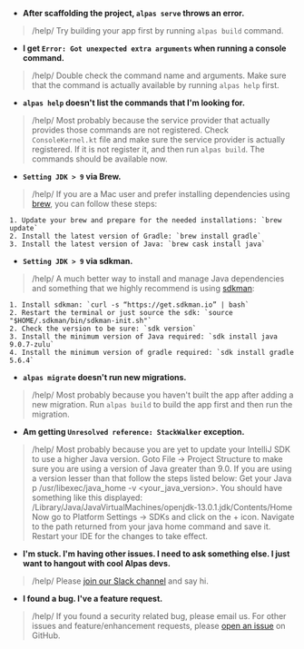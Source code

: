 <div class="sublist">

- **After scaffolding the project, `alpas serve` throws an error.**
> /help/ <span> Try building your app first by running `alpas build` command.</span>
 
- **I get `Error: Got unexpected extra arguments` when running a console command.**
> /help/ <span> Double check the command name and arguments. Make sure that the command is actually
available by running `alpas help` first. </span>

- **`alpas help` doesn't list the commands that I'm looking for.**
> /help/ <span> Most probably because the service provider that actually provides those commands are not registered.
Check `ConsoleKernel.kt` file and make sure the service provider is actually registered. If it is not register
it, and then run `alpas build`. The commands should be available now. </span>

- **`Setting JDK > 9` via Brew.**
> /help/ <span> If you are a Mac user and prefer installing dependencies using [brew](https://brew.sh/), you can follow these steps:            
 <div class="ordered-list"> 

    1. Update your brew and prepare for the needed installations: `brew update`
    2. Install the latest version of Gradle: `brew install gradle`
    3. Install the latest version of Java: `brew cask install java`                
 </div>
 </span>

- **`Setting JDK > 9` via sdkman.**
> /help/ <span> A much better way to install and manage Java dependencies and something that we highly recommend is using [sdkman](https://sdkman.io/install):
 <div class="ordered-list"> 

    1. Install sdkman: `curl -s “https://get.sdkman.io” | bash`
    2. Restart the terminal or just source the sdk: `source "$HOME/.sdkman/bin/sdkman-init.sh"`
    2. Check the version to be sure: `sdk version`
    3. Install the minimum version of Java required: `sdk install java 9.0.7-zulu`
    4. Install the minimum version of gradle required: `sdk install gradle 5.6.4`
                                
 </div>
 </span>

- **`alpas migrate` doesn't run new migrations.**
> /help/ <span> Most probably because you haven't built the app after adding a new migration. Run `alpas build`
to build the app first and then run the migration. </span>

- **Am getting `Unresolved reference: StackWalker` exception.**
> /help/ <span> Most probably because you are yet to update your IntelliJ SDK to use a higher Java version.
> Goto File -> Project Structure to make sure you are using a version of Java greater than 9.0. 
> If you are using a version lesser than that follow the steps listed below:
> Get your Java p /usr/libexec/java_home -v <your_java_version>.
> You should have something like this displayed: /Library/Java/JavaVirtualMachines/openjdk-13.0.1.jdk/Contents/Home
> Now go to Platform Settings -> SDKs and click on the + icon.
> Navigate to the path returned from your java home command and save it. Restart your IDE for the changes to take effect.
></span>
>
- **I'm stuck. I'm having other issues. I need to ask something else. I just want to hangout with cool Alpas devs.**
> /help/ <span>Please [join our Slack channel][alpas-slack] and say hi. </span>
>
- **I found a bug. I've a feature request.**
> /help/ <span> If you found a security related bug, please email us. For other issues and feature/enhancement
requests, please [open an issue][alpas-github-issue] on GitHub. </span>

</div>

[alpas-slack]: https://join.slack.com/t/alpasdev/shared_invite/enQtODcwMjE1MzMxODQ3LTJjZWMzOWE5MzBlYzIzMWQ2MTcxN2M2YjU3MTQ5ZDE4NjBmYjY1YTljOGIwYmJmYWFlYjc4YTcwMDFmZDIzNDE
[alpas-github-issue]: https://github.com/ashokgelal/alpas/issues/new
